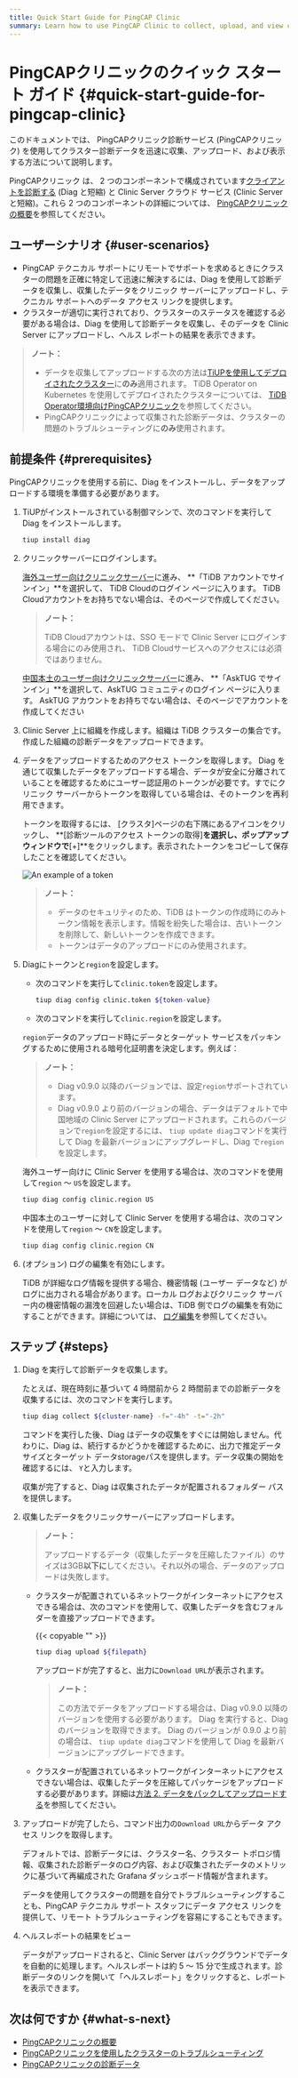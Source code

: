 ```yaml
---
title: Quick Start Guide for PingCAP Clinic
summary: Learn how to use PingCAP Clinic to collect, upload, and view cluster diagnosis data quickly.
---
```


# PingCAPクリニックのクイック スタート ガイド {#quick-start-guide-for-pingcap-clinic}

このドキュメントでは、 PingCAPクリニック診断サービス (PingCAPクリニック) を使用してクラスター診断データを迅速に収集、アップロード、および表示する方法について説明します。

PingCAPクリニック は、 2 つのコンポーネントで構成されています[<a href="https://github.com/pingcap/diag">クライアントを診断する</a>](https://github.com/pingcap/diag) (Diag と短縮) と Clinic Server クラウド サービス (Clinic Server と短縮)。これら 2 つのコンポーネントの詳細については、 [<a href="/clinic/clinic-introduction.md">PingCAPクリニックの概要</a>](/clinic/clinic-introduction.md)を参照してください。

## ユーザーシナリオ {#user-scenarios}

-   PingCAP テクニカル サポートにリモートでサポートを求めるときにクラスターの問題を正確に特定して迅速に解決するには、Diag を使用して診断データを収集し、収集したデータをクリニック サーバーにアップロードし、テクニカル サポートへのデータ アクセス リンクを提供します。
-   クラスターが適切に実行されており、クラスターのステータスを確認する必要がある場合は、Diag を使用して診断データを収集し、そのデータを Clinic Server にアップロードし、ヘルス レポートの結果を表示できます。

> **ノート：**
>
> -   データを収集してアップロードする次の方法は[<a href="/production-deployment-using-tiup.md">TiUPを使用してデプロイされたクラスター</a>](/production-deployment-using-tiup.md)に**のみ**適用されます。 TiDB Operator on Kubernetes を使用してデプロイされたクラスターについては、 [<a href="https://docs.pingcap.com/tidb-in-kubernetes/stable/clinic-user-guide">TiDB Operator環境向けPingCAPクリニック</a>](https://docs.pingcap.com/tidb-in-kubernetes/stable/clinic-user-guide)を参照してください。
> -   PingCAPクリニックによって収集された診断データは、クラスターの問題のトラブルシューティングに**のみ**使用されます。

## 前提条件 {#prerequisites}

PingCAPクリニックを使用する前に、Diag をインストールし、データをアップロードする環境を準備する必要があります。

1.  TiUPがインストールされている制御マシンで、次のコマンドを実行して Diag をインストールします。

    ```bash
    tiup install diag
    ```

2.  クリニックサーバーにログインします。

    <SimpleTab groupId="clinicServer">
     <div label="Clinic Server for international users" value="clinic-us">

    [<a href="https://clinic.pingcap.com">海外ユーザー向けクリニックサーバー</a>](https://clinic.pingcap.com)に進み、 **「TiDB アカウントでサインイン」**を選択して、 TiDB Cloudのログイン ページに入ります。 TiDB Cloudアカウントをお持ちでない場合は、そのページで作成してください。

    > **ノート：**
    >
    > TiDB Cloudアカウントは、SSO モードで Clinic Server にログインする場合にのみ使用され、 TiDB Cloudサービスへのアクセスには必須ではありません。

    </div>

    <div label="Clinic Server for users in the Chinese mainland" value="clinic-cn">

    [<a href="https://clinic.pingcap.com.cn">中国本土のユーザー向けクリニックサーバー</a>](https://clinic.pingcap.com.cn)に進み、 **「AskTUG でサインイン」**を選択して、AskTUG コミュニティのログイン ページに入ります。 AskTUG アカウントをお持ちでない場合は、そのページでアカウントを作成してください

    </div>
     </SimpleTab>

3.  Clinic Server 上に組織を作成します。組織は TiDB クラスターの集合です。作成した組織の診断データをアップロードできます。

4.  データをアップロードするためのアクセス トークンを取得します。 Diag を通じて収集したデータをアップロードする場合、データが安全に分離されていることを確認するためにユーザー認証用のトークンが必要です。すでにクリニック サーバーからトークンを取得している場合は、そのトークンを再利用できます。

    トークンを取得するには、 [クラスタ]ページの右下隅にあるアイコンをクリックし、 **[診断ツールのアクセス トークンの取得]**を選択し、ポップアップ ウィンドウで**[+]**をクリックします。表示されたトークンをコピーして保存したことを確認してください。

    ![An example of a token](/media/clinic-get-token.png)

    > **ノート：**
    >
    > -   データのセキュリティのため、TiDB はトークンの作成時にのみトークン情報を表示します。情報を紛失した場合は、古いトークンを削除して、新しいトークンを作成できます。
    > -   トークンはデータのアップロードにのみ使用されます。

5.  Diagにトークンと`region`を設定します。

    -   次のコマンドを実行して`clinic.token`を設定します。

        ```bash
        tiup diag config clinic.token ${token-value}
        ```

    -   次のコマンドを実行して`clinic.region`を設定します。

    `region`データのアップロード時にデータとターゲット サービスをパッキングするために使用される暗号化証明書を決定します。例えば：

    > **ノート：**
    >
    > -   Diag v0.9.0 以降のバージョンでは、設定`region`サポートされています。
    > -   Diag v0.9.0 より前のバージョンの場合、データはデフォルトで中国地域の Clinic Server にアップロードされます。これらのバージョンで`region`を設定するには、 `tiup update diag`コマンドを実行して Diag を最新バージョンにアップグレードし、Diag で`region`を設定します。

    <SimpleTab groupId="clinicServer">
     <div label="Clinic Server for international users" value="clinic-us">

    海外ユーザー向けに Clinic Server を使用する場合は、次のコマンドを使用して`region` ～ `US`を設定します。

    ```bash
    tiup diag config clinic.region US
    ```

    </div>
     <div label="Clinic Server for users in the Chinese mainland" value="clinic-cn">

    中国本土のユーザーに対して Clinic Server を使用する場合は、次のコマンドを使用して`region` ～ `CN`を設定します。

    ```bash
    tiup diag config clinic.region CN
    ```

    </div>

    </SimpleTab>

6.  (オプション) ログの編集を有効にします。

    TiDB が詳細なログ情報を提供する場合、機密情報 (ユーザー データなど) がログに出力される場合があります。ローカル ログおよびクリニック サーバー内の機密情報の漏洩を回避したい場合は、TiDB 側でログの編集を有効にすることができます。詳細については、 [<a href="/log-redaction.md#log-redaction-in-tidb-side">ログ編集</a>](/log-redaction.md#log-redaction-in-tidb-side)を参照してください。

## ステップ {#steps}

1.  Diag を実行して診断データを収集します。

    たとえば、現在時刻に基づいて 4 時間前から 2 時間前までの診断データを収集するには、次のコマンドを実行します。

    ```bash
    tiup diag collect ${cluster-name} -f="-4h" -t="-2h"
    ```

    コマンドを実行した後、Diag はデータの収集をすぐには開始しません。代わりに、Diag は、続行するかどうかを確認するために、出力で推定データ サイズとターゲット データstorageパスを提供します。データ収集の開始を確認するには、 `Y`と入力します。

    収集が完了すると、Diag は収集されたデータが配置されるフォルダー パスを提供します。

2.  収集したデータをクリニックサーバーにアップロードします。

    > **ノート：**
    >
    > アップロードするデータ（収集したデータを圧縮したファイル）のサイズは3GB**以下に**してください。それ以外の場合、データのアップロードは失敗します。

    -   クラスターが配置されているネットワークがインターネットにアクセスできる場合は、次のコマンドを使用して、収集したデータを含むフォルダーを直接アップロードできます。

        {{< copyable "" >}}

        ```bash
        tiup diag upload ${filepath}
        ```

        アップロードが完了すると、出力に`Download URL`が表示されます。

        > **ノート：**
        >
        > この方法でデータをアップロードする場合は、Diag v0.9.0 以降のバージョンを使用する必要があります。 Diag を実行すると、Diag のバージョンを取得できます。 Diag のバージョンが 0.9.0 より前の場合は、 `tiup update diag`コマンドを使用して Diag を最新バージョンにアップグレードできます。

    -   クラスターが配置されているネットワークがインターネットにアクセスできない場合は、収集したデータを圧縮してパッケージをアップロードする必要があります。詳細は[<a href="/clinic/clinic-user-guide-for-tiup.md#method-2-pack-and-upload-data">方法 2. データをパックしてアップロードする</a>](/clinic/clinic-user-guide-for-tiup.md#method-2-pack-and-upload-data)を参照してください。

3.  アップロードが完了したら、コマンド出力の`Download URL`からデータ アクセス リンクを取得します。

    デフォルトでは、診断データには、クラスター名、クラスター トポロジ情報、収集された診断データのログ内容、および収集されたデータのメトリックに基づいて再編成された Grafana ダッシュボード情報が含まれます。

    データを使用してクラスターの問題を自分でトラブルシューティングすることも、PingCAP テクニカル サポート スタッフにデータ アクセス リンクを提供して、リモート トラブルシューティングを容易にすることもできます。

4.  ヘルスレポートの結果をビュー

    データがアップロードされると、Clinic Server はバックグラウンドでデータを自動的に処理します。ヘルスレポートは約 5 ～ 15 分で生成されます。診断データのリンクを開いて「ヘルスレポート」をクリックすると、レポートを表示できます。

## 次は何ですか {#what-s-next}

-   [<a href="/clinic/clinic-introduction.md">PingCAPクリニックの概要</a>](/clinic/clinic-introduction.md)
-   [<a href="/clinic/clinic-user-guide-for-tiup.md">PingCAPクリニックを使用したクラスターのトラブルシューティング</a>](/clinic/clinic-user-guide-for-tiup.md)
-   [<a href="/clinic/clinic-data-instruction-for-tiup.md">PingCAPクリニックの診断データ</a>](/clinic/clinic-data-instruction-for-tiup.md)
